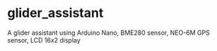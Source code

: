 # glider_assistant
A glider assistant using Arduino Nano, BME280 sensor, NEO-6M GPS sensor, LCD 16x2 display
